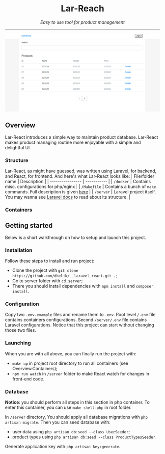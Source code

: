 <h1 align="center">Lar-Reach</h1>
<p align="center"><i>Easy to use tool for product management</i></p>
<hr>

![Lar-React search page](/docs/assets/search_page.png)

## Overview

Lar-React introduces a simple way to maintain product database. Lar-React makes
product managing routine more enjoyable with a simple and delightful UI.

### Structure

Lar-React, as might have guessed, was written using Laravel, for backend, and
React, for frontend. And here's what Lar-React looks like:
| File/folder name | Description |
| ---------------- | ----------- |
| `/docker` | Contains misc. configurations for php/nginx |
| `/Makefile` | Contains a bunch of `make` commands. Full description is given [here](docs/Makefile.md) |
| `/server` | Laravel project itself. You may wanna see [Laravel docs](https://laravel.com/docs/8.x/structure) to read about its structure. |

### Containers

## Getting started

Below is a short walkthrough on how to setup and launch this project.

### Installation

Follow these steps to install and run project:

- Clone the project with `git clone https://github.com/dbelik/__laravel_react.git .`;
- Go to server folder with `cd server`;
- There you should install dependencies with `npm install` and `composer install`.

### Configuration

Copy two `.env.example` files and rename them to `.env`.
Root level `/.env` file contains containers configurations. Second `/server/.env` file
contains Laravel configurations. Notice that this project can start without changing those two files.

### Launching

When you are with all above, you can finally run the project with:

- `make up` in project root directory to run all containers (see Overview.Containers);
- `npm run watch` in `/server` folder to make React watch for changes in front-end code.

### Database

__Notice__: you should perform all steps in this section in php container. To enter this container,
you can use ```make shell-php``` in root folder.

In `/server` directory, You should apply all database migrations with `php artisan migrate`. Then you can
seed database with:

- user data using `php artisan db:seed --class UserSeeder`;
- product types using `php artisan db:seed --class ProductTypesSeeder`.

Generate application key with `php artisan key:generate`.
